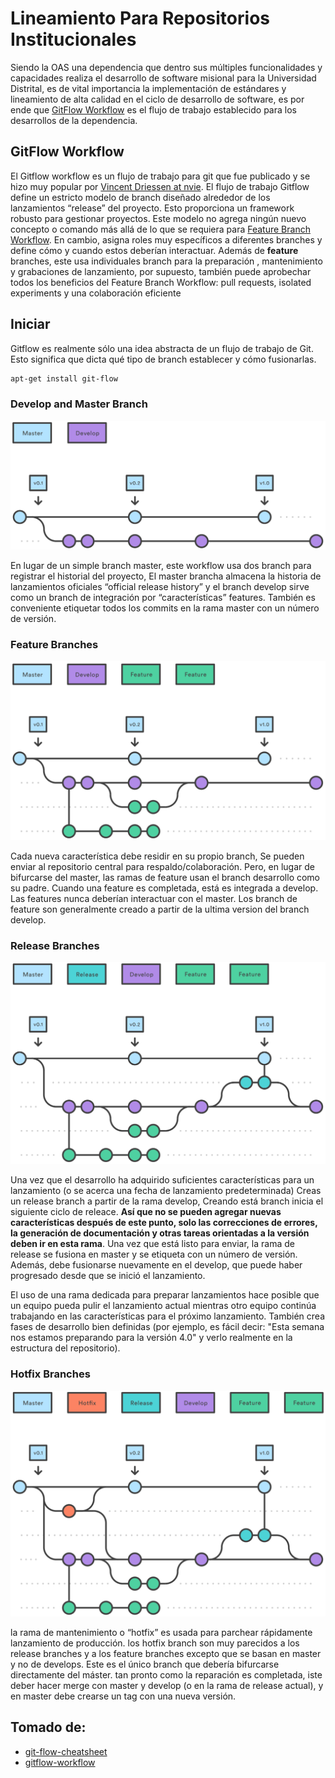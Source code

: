 # Lineamiento Para Repositorios Institucionales

Siendo la OAS una dependencia que dentro sus múltiples funcionalidades y capacidades realiza el desarrollo de software misional para la Universidad Distrital, es de vital importancia la implementación de estándares y lineamiento de alta calidad en el ciclo de desarrollo de software, es por ende que [GitFlow Workflow](https://www.atlassian.com/git/tutorials/comparing-workflows/gitflow-workflow)  es el flujo de trabajo establecido para los desarrollos  de la dependencia.


## GitFlow Workflow
El Gitflow workflow  es un flujo de trabajo para git que fue publicado y se hizo muy popular por   [Vincent Driessen at nvie](https://nvie.com/posts/a-successful-git-branching-model/).
El flujo de trabajo Gitflow  define un estricto modelo de branch diseñado alrededor de los lanzamientos “release” del proyecto.  Esto proporciona un framework robusto para gestionar proyectos.
Este modelo no agrega ningún nuevo concepto o comando más allá de lo que se requiera para [Feature Branch Workflow](https://www.atlassian.com/git/tutorials/comparing-workflows/feature-branch-workflow). En cambio, asigna roles muy específicos a diferentes branches y define cómo y cuando estos deberían interactuar.  Además de **feature** branches, este usa individuales branch para la preparación , mantenimiento y grabaciones de lanzamiento, por supuesto, también puede aprobechar todos los beneficios del Feature Branch Workflow: pull requests, isolated experiments  y una colaboración eficiente

## Iniciar
Gitflow es realmente sólo una idea abstracta de un flujo de trabajo de Git. Esto significa que dicta qué tipo de branch establecer y cómo fusionarlas.

```bash
apt-get install git-flow
```

### Develop and Master Branch

![Develop and Master branches](/repositorios_institucionales/img/gitflow_master_develop.svg)

En lugar de un simple branch master, este workflow usa dos branch para registrar el historial del proyecto, El master brancha almacena la historia de lanzamientos oficiales “official release history” y el branch develop sirve como un branch de integración por “características” features.
También es conveniente etiquetar todos los commits en la rama master con un número de versión.


### Feature Branches

![Feature branch](/repositorios_institucionales/img/gitflow_feature_branches.svg)

Cada nueva característica debe residir en su propio branch, Se pueden enviar al repositorio central para respaldo/colaboración. Pero, en lugar de bifurcarse del master, las ramas de feature usan el branch desarrollo como su padre. Cuando una feature es completada, está es integrada a develop. Las features nunca deberían interactuar con el master.
Los branch de feature son generalmente creado a partir de la ultima version del branch develop.


### Release Branches

![Release branch](/repositorios_institucionales/img/gitflow_release_branches.svg)


Una vez que el desarrollo ha adquirido suficientes características para un lanzamiento (o se acerca una fecha de lanzamiento predeterminada) Creas un release branch a partir de la rama develop, Creando está branch inicia el siguiente ciclo de releace. **Así que no se pueden agregar nuevas características después de este punto, solo las correcciones de errores, la generación de documentación y otras tareas orientadas a la versión deben ir en esta rama**. Una vez que está listo para enviar, la rama de release se fusiona en master y se etiqueta con un número de versión. Además, debe fusionarse nuevamente en el develop, que puede haber progresado desde que se inició el lanzamiento.

El uso de una rama dedicada para preparar lanzamientos hace posible que un equipo pueda pulir el lanzamiento actual mientras otro equipo continúa trabajando en las características para el próximo lanzamiento. También crea fases de desarrollo bien definidas (por ejemplo, es fácil decir: "Esta semana nos estamos preparando para la versión 4.0" y verlo realmente en la estructura del repositorio).


### Hotfix Branches

![Hotfix branch](/repositorios_institucionales/img/gitflow_hotfix.svg)

la rama de mantenimiento o “hotfix” es usada para parchear rápidamente lanzamiento de producción. los hotfix branch son muy parecidos a los release branches y a los feature branches excepto que se basan en master y no de develops.  Este es el único branch que debería bifurcarse directamente del máster.  tan pronto como la reparación es completada, iste deber hacer merge con master y develop (o en la rama de release actual), y en master debe crearse un tag con una nueva versión.

## Tomado de:
- [git-flow-cheatsheet](https://danielkummer.github.io/git-flow-cheatsheet/)
- [gitflow-workflow](https://www.atlassian.com/git/tutorials/comparing-workflows/gitflow-workflow)
